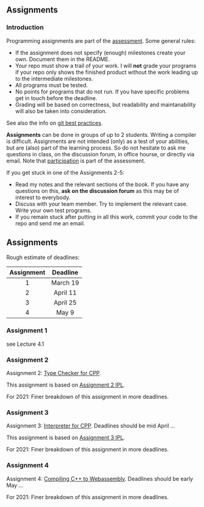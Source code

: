 ## Assignments

### Introduction

Programming assignments are part of the [assessment](assessment.md). Some general rules: 
- If the assignment does not specify (enough) milestones create your own. Document them in the README.
- Your repo must show a trail of your work. I will **not** grade your programs if your repo only shows the finished product without the work leading up to the intermediate milestones.
- All programs must be tested.
- No points for programs that do not run. If you have specific problems get in touch before the deadline.
- Grading will be based on correctness, but readability and maintanability will also be taken into consideration.

See also the info on [git best practices](git-best-practices.md). 

**Assignments** can be done in groups of up to 2 students. Writing a compiler is difficult. Assignments are not intended (only) as a test of your abilities, but are (also) part of the learning process. So do not hesitate to ask me questions in class, on the discussion forum, in office hourse, or directly via email. Note that [participation]() is part of the assessment. 

If you get stuck in one of the Assignments 2-5:
- Read my notes and the relevant sections of the book. If you have any questions on this, **ask on the discussion forum** as this may be of interest to everybody.
- Discuss with your team member. Try to implement the relevant case. Write your own test programs.
- If you remain stuck after putting in all this work, commit your code to the repo and send me an email. 

## Assignments 

Rough estimate of deadlines:

| Assignment | Deadline |
|:---:|:---:|
1| March 19 
2| April 11
3| April 25
4| May 9

### Assignment 1

see Lecture 4.1
 
### Assignment 2

Assignment 2: [Type Checker for CPP](https://github.com/ChapmanCPSC/compiler-assignments/blob/master/README.md). 

This assignment is based on [Assignment 2 IPL](http://www.grammaticalframework.org/ipl-book/assignments/assignment2/assignment2.html).

For 2021: Finer breakdown of this assignment in more deadlines.
 
### Assignment 3

Assignment 3: [Interpreter for CPP](https://github.com/ChapmanCPSC/compiler-assignments/blob/master/README.md). Deadlines should be mid April ...

This assignment is based on [Assignment 3 IPL](http://www.grammaticalframework.org/ipl-book/assignments/assignment3/assignment3.html).
  
For 2021: Finer breakdown of this assignment in more deadlines.

### Assignment 4

Assignment 4: [Compiling C++ to Webassembly](https://github.com/ChapmanCPSC/compiler-assignments/blob/master/README.md). Deadlines should be early May ...

For 2021: Finer breakdown of this assignment in more deadlines.

